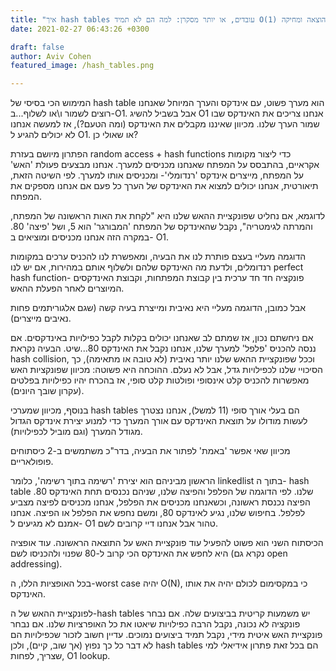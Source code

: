 ```yaml
---
title: "איך hash tables עובדים, או יותר מסקרן: למה הם לא תמיד O(1) בהכנסה, הוצאה ומחיקה?"
date: 2021-02-27 06:43:26 +0300

draft: false
author: Aviv Cohen
featured_image: /hash_tables.png

---
```

 
המימוש הכי בסיסי של hash table הוא מערך פשוט, עם אינדקס והערך המיוחל שאנחנו רוצים לשמור ו\או לשלוף...ב-O1. אבל בשביל להשיג O1 אנחנו צריכים את האינדקס שבו שמור הערך שלנו. מכיוון שאיננו מקבלים את האינדקס (ומה הטעם?), אז למעשה אנחנו לא יכולים להגיע ל O1. או שאולי כן?
 
הפתרון מיושם בעזרת random access + hash functions כדי ליצור מקומות אקראיים, בהתבסס על המפתח שאנחנו מכניסים למערך. אנחנו מבצעים פעולת 'האש' על המפתח, מייצרים אינדקס 'רנדומלי'- ומכניסים אותו למערך. לפי השיטה הזאת, תיאורטית, אנחנו יכולים למצוא את האינדקס של הערך כל פעם אם אנחנו מספקים את המפתח.
 
לדוגמא, אם נחליט שפונקציית ההאש שלנו היא "לקחת את האות הראשונה של המפתח, והמרתה לגימטריה", נקבל שהאינדקס של המפתח 'המבורגר' הוא 5, ושל 'פיצה' 80. במקרה הזה אנחנו מכניסים ומוציאים ב- O1.
 
הדוגמה מעליי בעצם פותרת לנו את הבעיה, ומאפשרת לנו להכניס ערכים במקומות רנדומלים, ולדעת מה האינדקס שלהם ולשלוף אותם במהירות, אם יש לנו perfect hash function- פונקציה חד חד ערכית בין קבוצת המפתחות, וקבוצת האינדקסים המיוצרים לאחר הפעלת ההאש.
 
אבל כמובן, הדוגמה מעליי היא נאיבית ומייצרת בעיה קשה (שגם אלגוריתמים פחות נאיבים מייצרים).
 
אם ניחשתם נכון, אז שמתם לב שאנחנו יכולים בקלות לקבל כפילויות באינדקסים. אם ננסה להכניס 'פלפל' למערך שלנו, אנחנו נקבל את האינדקס 80...שיט.
הבעיה נקראת hash collision, וככל שפונקציית ההאש שלנו יותר נאיבית (לא טובה או מתאימה), כך הסיכויי שלנו לכפילויות גדל, אבל לא נעלם. ההוכחה היא פשוטה: מכיוון שפונקציות האש מאפשרות להכניס קלט אינסופי ופולטות קלט סופי, אז בהכרח יהיו כפילויות בפלטים (עקרון שובך היונים).
 
בנוסף, מכיוון שמערכי hash tables הם בעלי אורך סופי (11 למשל), אנחנו נצטרך לעשות מודולו על תוצאת האינדקס עם אורך המערך כדי למנוע יצירת אינדקס הגדול מגודל המערך (וגם מוביל לכפילויות).
 
מכיוון שאי אפשר 'באמת' לפתור את הבעיה, בדר"כ משתמשים ב-2 כיסתוחים פופולאריים.
 
הראשון מביניהם הוא יצירת 'רשימה בתוך רשימה', כלומר linkedlist בתוך ה- hash table שלנו. לפי הדוגמה של הפלפל והפיצה שלנו, שניהם נכנסים תחת האינדקס 80. הפיצה נכנסת ראשונה, וכשאנחנו מכניסים את הפלפל, אנחנו מכניסים לפיצה מצביע לפלפל. בחיפוש שלנו, נגיע לאינדקס 80, ומשם נחפש את הפלפל או הפיצה. אנחנו אמנם לא מגיעים ל- O1 טהור אבל אנחנו דיי קרובים לשם.
 
הכיסתוח השני הוא פשוט להפעיל עוד פונקציית האש על התוצאה הראשונה. עוד אופציה היא לחפש את האינדקס הכי קרוב ל-80 שפנוי ולהכניסו לשם (נקרא גם open addressing).
 
בכל האופציות הללו, ה-worst case יהיה O(N), כי במקסימום לכולם יהיה את אותו האינדקס.
 
לפונקציית ההאש של ה-hash tables יש משמעות קריטית בביצועים שלה. אם נבחר פונקציה לא נכונה, נקבל הרבה כפילויות שיאטו את כל האופרציות שלנו. אם נבחר פונקציית האש איטית מידי, נקבל תמיד ביצועים נמוכים. עדיין חשוב לזכור שכפילויות הם לא דבר כל כך נפוץ (אך שוב, קיים), ולכן hash tables הם בכל זאת פתרון אידיאלי למי שצריך, לפחות, O1 lookup.


